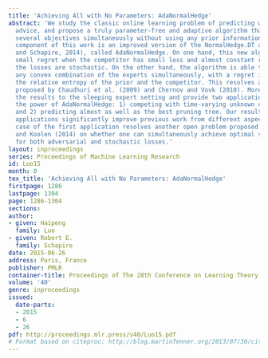 ```yaml
---
title: 'Achieving All with No Parameters: AdaNormalHedge'
abstract: 'We study the classic online learning problem of predicting with expert
  advice, and propose a truly parameter-free and adaptive algorithm that achieves
  several objectives simultaneously without using any prior information. The main
  component of this work is an improved version of the NormalHedge.DT algorithm (Luo
  and Schapire, 2014), called AdaNormalHedge. On one hand, this new algorithm ensures
  small regret when the competitor has small loss and almost constant regret when
  the losses are stochastic. On the other hand, the algorithm is able to compete with
  any convex combination of the experts simultaneously, with a regret in terms of
  the relative entropy of the prior and the competitor. This resolves an open problem
  proposed by Chaudhuri et al. (2009) and Chernov and Vovk (2010). Moreover, we extend
  the results to the sleeping expert setting and provide two applications to illustrate
  the power of AdaNormalHedge: 1) competing with time-varying unknown competitors
  and 2) predicting almost as well as the best pruning tree. Our results on these
  applications significantly improve previous work from different aspects, and a special
  case of the first application resolves another open problem proposed by Warmuth
  and Koolen (2014) on whether one can simultaneously achieve optimal shifting regret
  for both adversarial and stochastic losses.'
layout: inproceedings
series: Proceedings of Machine Learning Research
id: Luo15
month: 0
tex_title: 'Achieving All with No Parameters: AdaNormalHedge'
firstpage: 1286
lastpage: 1304
page: 1286-1304
sections: 
author:
- given: Haipeng
  family: Luo
- given: Robert E.
  family: Schapire
date: 2015-06-26
address: Paris, France
publisher: PMLR
container-title: Proceedings of The 28th Conference on Learning Theory
volume: '40'
genre: inproceedings
issued:
  date-parts:
  - 2015
  - 6
  - 26
pdf: http://proceedings.mlr.press/v40/Luo15.pdf
# Format based on citeproc: http://blog.martinfenner.org/2013/07/30/citeproc-yaml-for-bibliographies/
---
```

